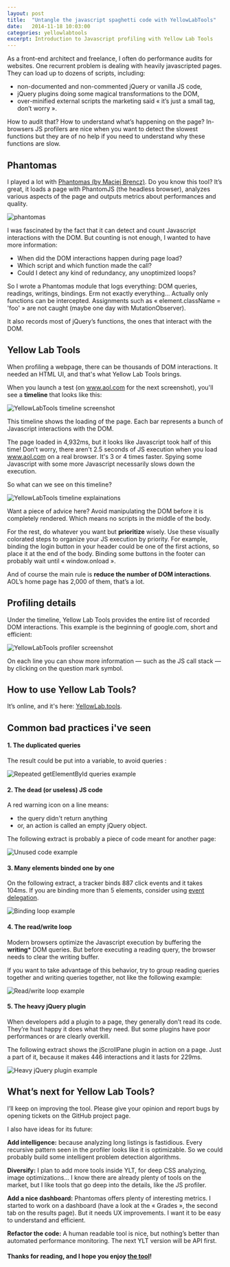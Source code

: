 ```yaml
---
layout: post
title:  "Untangle the javascript spaghetti code with YellowLabTools"
date:   2014-11-18 10:03:00
categories: yellowlabtools
excerpt: Introduction to Javascript profiling with Yellow Lab Tools
---
```


As a front-end architect and freelance, I often do performance audits for websites. One recurrent problem is dealing with heavily javascripted pages. They can load up to dozens of scripts, including:

 - non-documented and non-commented jQuery or vanilla JS code,
 - jQuery plugins doing some magical transformations to the DOM,
 - over-minified external scripts the marketing said « it’s just a small tag, don’t worry ».

How to audit that? How to understand what’s happening on the page? In-browsers JS profilers are nice when you want to detect the slowest functions but they are of no help if you need to understand why these functions are slow.



Phantomas
---------

I played a lot with <a target="_blank" href="https://github.com/macbre/phantomas">Phantomas (by Maciej Brencz)</a>. Do you know this tool? It’s great, it loads a page with PhantomJS (the headless browser), analyzes various aspects of the page and outputs metrics about performances and quality.

![phantomas](/assets/phantomas.jpg)

I was fascinated by the fact that it can detect and count Javascript interactions with the DOM. But counting is not enough, I wanted to have more information: 

 - When did the DOM interactions happen during page load?
 - Which script and which function made the call?
 - Could I detect any kind of redundancy, any unoptimized loops?

So I wrote a Phantomas module that logs everything: DOM queries, readings, writings, bindings. Erm not exactly everything… Actually only functions can be intercepted. Assignments such as « element.className = 'foo' » are not caught (maybe one day with MutationObserver).

It also records most of jQuery’s functions, the ones that interact with the DOM.



Yellow Lab Tools
----------------

When profiling a webpage, there can be thousands of DOM interactions. It needed an HTML UI, and that's what Yellow Lab Tools brings.


When you launch a test (on www.aol.com for the next screenshot), you'll see a **timeline** that looks like this:

![YellowLabTools timeline screenshot](/assets/YLTtimeline1.jpg)

This timeline shows the loading of the page. Each bar represents a bunch of Javascript interactions with the DOM.

The page loaded in 4,932ms, but it looks like Javascript took half of this time! Don’t worry, there aren't 2.5 seconds of JS execution when you load www.aol.com on a real browser. It's 3 or 4 times faster. Spying some Javascript with some more Javascript necessarily slows down the execution.

So what can we see on this timeline?

![YellowLabTools timeline explainations](/assets/YLTtimeline2.jpg)

Want a piece of advice here? Avoid manipulating the DOM before it is completely rendered. Which means no scripts in the middle of the body.

For the rest, do whatever you want but **prioritize** wisely. Use these visually colorated steps to organize your JS execution by priority. For example, binding the login button in your header could be one of the first actions, so place it at the end of the body. Binding some buttons in the footer can probably wait until « window.onload ».

And of course the main rule is **reduce the number of DOM interactions**. AOL’s home page has 2,000 of them, that’s a lot.



Profiling details
-----------------

Under the timeline, Yellow Lab Tools provides the entire list of recorded DOM interactions. This example is the beginning of google.com, short and efficient:

![YellowLabTools profiler screenshot](/assets/YLTprofiler1.jpg)

On each line you can show more information — such as the JS call stack — by clicking on the question mark symbol.



How to use Yellow Lab Tools?
----------------------------

It’s online, and it's here: <a target="_blank" href="http://yellowlab.tools">YellowLab.tools</a>.



Common bad practices i've seen
---------------------------------

#### 1. The duplicated queries

The result could be put into a variable, to avoid queries :

![Repeated getElementById queries example](/assets/YLTprofiler2.jpg)


#### 2. The dead (or useless) JS code

A red warning icon on a line means:

 - the query didn't return anything
 - or, an action is called an empty jQuery object.

The following extract is probably a piece of code meant for another page:

![Unused code example](/assets/YLTprofiler3.jpg)


#### 3. Many elements binded one by one

On the following extract, a tracker binds 887 click events and it takes 104ms. If you are binding more than 5 elements, consider using <a target="_blank" href="http://davidwalsh.name/event-delegate">event delegation</a>.

![Binding loop example](/assets/YLTprofiler4.jpg)


#### 4. The read/write loop

Modern browsers optimize the Javascript execution by buffering the **writing*** DOM queries. But before executing a reading query, the browser needs to clear the writing buffer.

If you want to take advantage of this behavior, try to group reading queries together and writing queries together, not like the following example:

![Read/write loop example](/assets/YLTprofiler5.jpg)


#### 5. The heavy jQuery plugin

When developers add a plugin to a page, they generally don’t read its code. They’re hust happy it does what they need. But some plugins have poor performances or are clearly overkill.

The following extract shows the jScrollPane plugin in action on a page. Just a part of it, because it makes 446 interactions and it lasts for 229ms.

![Heavy jQuery plugin example](/assets/YLTprofiler6.jpg)



What’s next for Yellow Lab Tools?
---------------------------------

I’ll keep on improving the tool. Please give your opinion and report bugs by opening tickets on the GitHub project page.

I also have ideas for its future:

**Add intelligence:** because analyzing long listings is fastidious. Every recursive pattern seen in the profiler looks like it is optimizable. So we could probably build some intelligent problem detection algorithms.

**Diversify:** I plan to add more tools inside YLT, for deep CSS analyzing, image optimizations... I know there are already plenty of tools on the market, but I like tools that go deep into the details, like the JS profiler.

**Add a nice dashboard:** Phantomas offers plenty of interesting metrics. I started to work on a dashboard (have a look at the « Grades », the second tab on the results page). But it needs UX improvements. I want it to be easy to understand and efficient.

**Refactor the code:** A human readable tool is nice, but nothing’s better than automated performance monitoring. The next YLT version will be API first.




#### Thanks for reading, and I hope you enjoy <a target="_blank" href="http://yellowlab.tools">the tool</a>!

